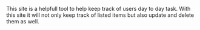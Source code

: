This site is a helpfull tool to help keep track of users day to day  task. With this site it will not only keep track of listed items but also update and delete them as well.
